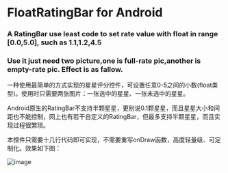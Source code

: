 # FloatRatingBar for Android
### A RatingBar use least code to set rate value with float in range [0.0,5.0], such as 1.1,1.2,4.5
### Use it just need two picture,one is full-rate pic,another is empty-rate pic. Effect is as fallow.

一种使用最简单的方式实现的星星评分控件，可设置任意0-5之间的小数(float类型)。使用时只需要两张图片：一张选中的星星、一张未选中的星星。

Android原生的RatingBar不支持半颗星星，更别说0.1颗星星，而且星星大小和间距也不能控制，网上也有若干自定义的RatingBar，但最多支持半颗星星，而且实现过程很繁琐。

本控件只需要十几行代码即可实现，不需要重写onDraw函数，高度轻量级、可定制化。效果如下图：

![image](https://user-images.githubusercontent.com/8786558/232288003-f1e06577-f606-4501-b9e4-2b3dc6eb944c.png)

